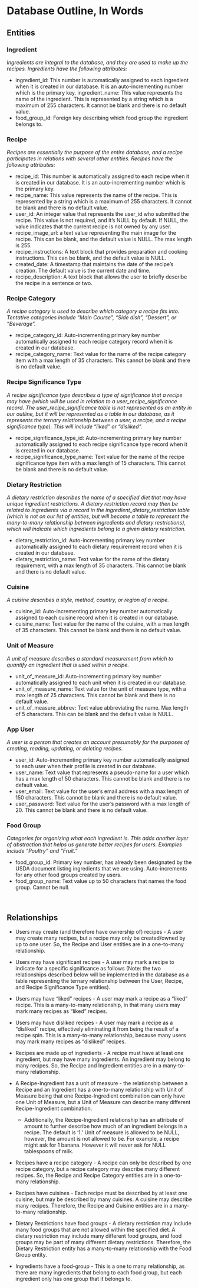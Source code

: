 # Database Outline, In Words

## Entities
### Ingredient
_Ingredients are integral to the database, and they are used to make up the recipes. Ingredients have the following attributes:_

- ingredient_id: This number is automatically assigned to each ingredient when it is created in our database. It is an auto-incrementing number which is the primary key.
ingredient_name: This value represents the name of the ingredient. This is represented by a string which is a maximum of 255 characters. It cannot be blank and there is no default value.
- food_group_id: Foreign key describing which food group the ingredient belongs to.

### Recipe
_Recipes are essentially the purpose of the entire database, and a recipe participates in relations with several other entities. Recipes have the following attributes:_

- recipe_id: This number is automatically assigned to each recipe when it is created in our database. It is an auto-incrementing number which is the primary key.
- recipe_name: This value represents the name of the recipe. This is represented by a string which is a maximum of 255 characters. It cannot be blank and there is no default value.
- user_id: An integer value that represents the user_id who submitted the recipe. This value is not required, and it’s NULL by default. If NULL, the value indicates that the current recipe is not owned by any user.
- recipe_image_url: a text value representing the main image for the recipe. This can be blank, and the default value is NULL. The max length is 255.
- recipe_instructions: A text block that provides preparation and cooking instructions. This can be blank, and the default value is NULL.
- created_date: A timestamp that maintains the date of the recipe’s creation. The default value is the current date and time.
- recipe_description: A text block that allows the user to briefly describe the recipe in a sentence or two.

### Recipe Category
_A recipe category is used to describe which category a recipe fits into. Tentative categories include “Main Course”, “Side dish”, “Dessert”, or “Beverage”._

- recipe_category_id: Auto-incrementing primary key number automatically assigned to each recipe category record when it is created in our database. 
- recipe_category_name: Text value for the name of the recipe category item with a max length of 35 characters. This cannot be blank and there is no default value.

### Recipe Significance Type
_A recipe significance type describes a type of significance that a recipe may have (which will be used in relation to a user_recipe_significance record. The user_recipe_significance table is not represented as an entity in our outline, but it will be represented as a table in our database, as it represents the ternary relationship between a user, a recipe, and a recipe significance type). This will include “liked” or “disliked”._

- recipe_significance_type_id: Auto-incrementing primary key number automatically assigned to each recipe significance type record when it is created in our database. 
- recipe_significance_type_name: Text value for the name of the recipe significance type item with a max length of 15 characters. This cannot be blank and there is no default value.

### Dietary Restriction
_A dietary restriction describes the name of a specified diet that may have unique ingredient restrictions. A dietary restriction record may then be related to ingredients via a record in the ingredient_dietary_restriction table (which is not on our list of entities, but will become a table to represent the many-to-many relationship between ingredients and dietary restrictions), which will indicate which ingredients belong to a given dietary restriction._

- dietary_restriction_id: Auto-incrementing primary key number automatically assigned to each dietary requirement record when it is created in our database. 
- dietary_restriction_name: Text value for the name of the dietary requirement, with a max length of 35 characters. This cannot be blank and there is no default value.

### Cuisine
_A cuisine describes a style, method, country, or region of a recipe._

- cuisine_id: Auto-incrementing primary key number automatically assigned to each cuisine record when it is created in our database. 
- cuisine_name: Text value for the name of the cuisine, with a max length of 35 characters. This cannot be blank and there is no default value.

### Unit of Measure
_A unit of measure describes a standard measurement from which to quantify an ingredient that is used within a recipe._

- unit_of_measure_id: Auto-incrementing primary key number automatically assigned to each unit when it is created in our database. 
- unit_of_measure_name: Text value for the unit of measure type, with a max length of 25 characters. This cannot be blank and there is no default value.
- unit_of_measure_abbrev: Text value abbreviating the name. Max length of 5 characters. This can be blank and the default value is NULL.

### App User
_A user is a person that creates an account presumably for the purposes of creating, reading, updating, or deleting recipes._

- user_id: Auto-incrementing primary key number automatically assigned to each user when their profile is created in our database.
- user_name: Text value that represents a pseudo-name for a user which has a max length of 50 characters. This cannot be blank and there is no default value. 
- user_email: Text value for the user’s email address with a max length of 150 characters. This cannot be blank and there is no default value.
- user_password: Text value for the user’s password with a max length of 20. This cannot be blank and there is no default value.

### Food Group
_Categories for organizing what each ingredient is. This adds another layer of abstraction that helps us generate better recipes for users. Examples include “Poultry” and “Fruit.”_

- food_group_id: Primary key number, has already been designated by the USDA document listing ingredients that we are using. Auto-increments for any other food groups created by users.
- food_group_name: Text value up to 50 characters that names the food group. Cannot be null.


<br>

## Relationships
- Users may create (and therefore have ownership of) recipes - A user may create many recipes, but a recipe may only be created/owned by up to one user. So, the Recipe and User entities are in a one-to-many relationship.

- Users may have significant recipes - A user may mark a recipe to indicate for a specific significance as follows (Note: the two relationships described below will be implemented in the database as a table representing the ternary relationship between the User, Recipe, and Recipe Significance Type entities).

- Users may have “liked” recipes - A user may mark a recipe as a “liked” recipe. This is a many-to-many relationship, in that many users may mark many recipes as “liked” recipes.

- Users may have disliked recipes - A user may mark a recipe as a “disliked” recipe, effectively eliminating it from being the result of a recipe spin. This is a many-to-many relationship, because many users may mark many recipes as “disliked” recipes.

- Recipes are made up of ingredients - A recipe must have at least one ingredient, but may have many ingredients. An ingredient may belong to many recipes. So, the Recipe and Ingredient entities are in a many-to-many relationship.

- A Recipe-Ingredient has a unit of measure - the relationship between a Recipe and an Ingredient has a one-to-many relationship with Unit of Measure being that one Recipe-Ingredient combination can only have one Unit of Measure, but a Unit of Measure can describe many different Recipe-Ingredient combination.

  - Additionally, the Recipe-Ingredient relationship has an attribute of amount to further describe how much of an ingredient belongs in a recipe. The default is ‘1.’
Unit of measure is allowed to be NULL, however, the amount is not allowed to be. For example, a recipe might ask for 1 banana. However it will never ask for NULL tablespoons of milk.

- Recipes have a recipe category - A recipe can only be described by one recipe category, but a recipe category may describe many different recipes. So, the Recipe and Recipe Category entities are in a one-to-many relationship.

- Recipes have cuisines - Each recipe must be described by at least one cuisine, but may be described by many cuisines. A cuisine may describe many recipes. Therefore, the Recipe and Cuisine entities are in a many-to-many relationship.

- Dietary Restrictions have food groups - A dietary restriction may include many food groups that are not allowed within the specified diet. A dietary restriction may include many different food groups, and food groups may be part of many different dietary restrictions. Therefore, the Dietary Restriction entity has a many-to-many relationship with the Food Group entity.

- Ingredients have a food-group - This is a one to many relationship, as there are many ingredients that belong to each food group, but each ingredient only has one group that it belongs to.

